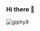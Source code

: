 ### Hi there 👋 
![giphy9](https://user-images.githubusercontent.com/56478257/96971901-6790f280-1533-11eb-9403-c2e7d5a74af0.gif)
<!--
**ImAshishMaan/ImAshishMaan** is a ✨ _special_ ✨ repository because its `README.md` (this file) appears on your GitHub profile.

Here are some ideas to get you started:

- 🔭 I’m currently working on ...
- 🌱 I’m currently learning ...
- 👯 I’m looking to collaborate on ...
- 🤔 I’m looking for help with ...
- 💬 Ask me about ...
- 📫 How to reach me: ...
- 😄 Pronouns: ...
- ⚡ Fun fact: ...
-->
